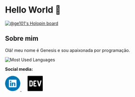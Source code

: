 # Hello World 👋

[![@ge101's Holopin board](https://holopin.me/ge101)](https://holopin.io/@ge101)

## Sobre mim

<p>Olá! meu nome é Genesis e sou apaixonada por programação.</p>



![Most Used Languages](https://github-readme-stats.vercel.app/api/top-langs/?username=g-101&theme=tokyonight&hide_border=false&include_all_commits=false&count_private=false&layout=compact)

**Social media:**

<a href='https://www.linkedin.com/in/genesislima101/' title='linkedIn profile' style="margin-right: 20px;">
  <img src='./linkedin-logo.png' alt='linkedIn logo' height=50  />
</a>
<a href='https://dev.to/g101' title='DEV blog'>
  <img src='./dev-logo.png' alt='DEV logo' height=50 />
</a>
